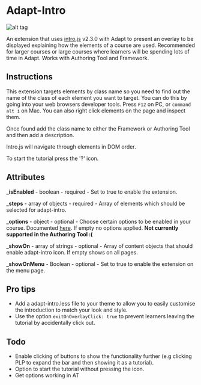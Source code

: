 # Adapt-Intro
![alt tag](http://g.recordit.co/x2E4OcTSKp.gif)

An extension that uses [intro.js](http://introjs.com/) v2.3.0 with Adapt to present an overlay to be displayed explaining how the elements of a course are used. Recommended for larger courses or large courses where learners will be spending lots of time in Adapt. Works with Authoring Tool and Framework.

## Instructions
This extension targets elements by class name so you need to find out the name of the class of each element you want to target. You can do this by going into your web browsers developer tools. Press `F12` on PC, or `command alt i` on Mac. You can also right click elements on the page and inspect them.

Once found add the class name to either the Framework or Authoring Tool and then add a description.

Intro.js will navigate through elements in DOM order.

To start the tutorial press the '?' icon.

## Attributes
**_isEnabled** - boolean - required - Set to true to enable the extension.

**_steps** - array of objects - required - Array of elements which should be selected for adapt-intro.

**_options** - object - optional - Choose certain options to be enabled in your course. Documented [here](https://github.com/usablica/intro.js/wiki/Documentation#options). If empty no options applied. **Not currently supported in the Authoring Tool :(**

**_showOn** - array of strings - optional - Array of content objects that should enable adapt-intro icon. If empty shows on all pages.

**_showOnMenu** - Boolean - optional - Set to true to enable the extension on the menu page.

## Pro tips
* Add a adapt-intro.less file to your theme to allow you to easily customise the introduction to match your look and style.
* Use the option `exitOnOverlayClick: true` to prevent learners leaving the tutorial by accidentally click out.

## Todo
* Enable clicking of buttons to show the functionality further (e.g clicking PLP to expand the bar and then showing it as a tutorial).
* Option to start the tutorial without pressing the icon.
* Get options working in AT
